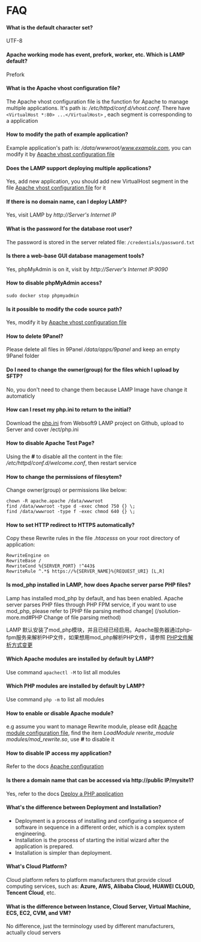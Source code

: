 # FAQ

#### What is the default character set?

UTF-8

#### Apache working mode has event, prefork, worker, etc. Which is LAMP default?

Prefork

#### What is the Apache vhost configuration file?
The Apache vhost configuration file is the function for Apache to manage multiple applications. It's path is: */etc/httpd/conf.d/vhost.conf*.
There have `<VirtualHost *:80> ...</VirtualHost>` , each segment is corresponding to a application

#### How to modify the path of example application?

Example application's path is: */data/wwwroot/www.example.com*, you can modify it by [Apache vhost configuration file](/stack-components.md#apache)

#### Does the LAMP support deploying multiple applications?

Yes, add new application, you should add new VirtualHost segment in the file [Apache vhost configuration file](/stack-components.md#apache) for it

#### If there is no domain name, can I deploy LAMP?

Yes, visit LAMP by *http://Server's Internet IP*

#### What is the password for the database root user?

The password is stored in the server related file: `/credentials/password.txt`

#### Is there a web-base GUI database management tools?

Yes, phpMyAdmin is on it, visit by *http://Server's Internet IP:9090*

#### How to disable phpMyAdmin access?

```
sudo docker stop phpmyadmin
```

#### Is it possible to modify the code source path?

Yes, modify it by [Apache vhost configuration file](/stack-components.md#apache)

#### How to delete 9Panel?

Please delete all files in 9Panel */data/apps/9panel* and keep an empty 9Panel folder

#### Do I need to change the owner(group) for the files which I upload by SFTP?

No, you don't need to change them because LAMP Image have change it automaticly

#### How can I reset my php.ini to return to the initial?

Download the [php.ini](https://github.com/Websoft9/ansible-lamp/blob/master/roles/php/templates/php.ini) from Websoft9 LAMP project on Github, upload to Server and cover /ect/php.ini

#### How to disable Apache Test Page?

Using the **#** to disable all the content in the file: */etc/httpd/conf.d/welcome.conf*, then restart service

#### How to change the permissions of filesytem?

Change owner(group) or permissions like below:

```shell
chown -R apache.apache /data/wwwroot
find /data/wwwroot -type d -exec chmod 750 {} \;
find /data/wwwroot -type f -exec chmod 640 {} \;
```

#### How to set HTTP redirect to HTTPS automatically?

Copy these Rewrite rules in the file *.htacesss* on your root directory of application:
```
RewriteEngine on
RewriteBase /
RewriteCond %{SERVER_PORT} !^443$
RewriteRule ^.*$ https://%{SERVER_NAME}%{REQUEST_URI} [L,R]
```

#### Is mod_php installed in LAMP, how does Apache server parse PHP files?

Lamp has installed mod_php by default, and has been enabled. Apache server parses PHP files through PHP FPM service, if you want to use mod_php, please refer to [PHP file parsing method change] (/solution-more.md#PHP Change of file parsing method)

LAMP 默认安装了mod_php模块，并且已经已经启用。Apache服务器通过php-fpm服务来解析PHP文件，如果想用mod_php解析PHP文件，请参照 [PHP文件解析方式变更](/zh/solution-more.md#PHP文件解析方式变更)

#### Which Apache modules are installed by default by LAMP?

Use command `apachectl -M` to list all modules

#### Which PHP modules are installed by default by LAMP?

Use command `php -m` to list all modules

#### How to enable or disable Apache module?

e.g  assume you want to manage Rewrite module, please edit [Apache module configuration file](/stack-components.md#apache), find the item *LoadModule rewrite_module modules/mod_rewrite.so*, use **#** to disable it

#### How to disable IP access my application?

Refer to the docs [Apache configuration](https://support.websoft9.com/docs/linux/webs-apache.html#disable-ip-access)

#### Is there a domain name that can be accessed via http://public IP/mysite1?

Yes, refer to the docs [Deploy a PHP application](/lamp/solution-deployment.html#deploy-second-application)

#### What's the difference between Deployment and Installation?

- Deployment is a process of installing and configuring a sequence of software in sequence in a different order, which is a complex system engineering.  
- Installation is the process of starting the initial wizard after the application is prepared.  
- Installation is simpler than deployment. 

#### What's Cloud Platform?

Cloud platform refers to platform manufacturers that provide cloud computing services, such as: **Azure, AWS, Alibaba Cloud, HUAWEI CLOUD, Tencent Cloud**, etc.

#### What is the difference between Instance, Cloud Server, Virtual Machine, ECS, EC2, CVM, and VM?

No difference, just the terminology used by different manufacturers, actually cloud servers
